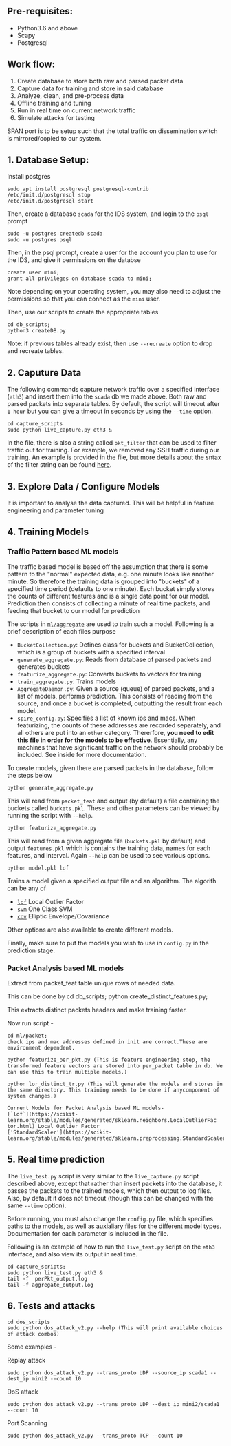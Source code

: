 ## Pre-requisites:
- Python3.6 and above
- Scapy
- Postgresql

## Work flow:
1. Create database to store both raw and parsed packet data
2. Capture data for training and store in said database
3. Analyze, clean, and pre-process data
4. Offline training and tuning
5. Run in real time on current network traffic
6. Simulate attacks for testing

SPAN port is to be setup such that the total traffic on dissemination switch is mirrored/copied to our system.

## 1. Database Setup:
Install postgres
```
sudo apt install postgresql postgresql-contrib
/etc/init.d/postgresql stop
/etc/init.d/postgresql start
```

Then, create a database `scada` for the IDS system, and login to the `psql` prompt
```
sudo -u postgres createdb scada
sudo -u postgres psql 
```

Then, in the psql prompt, create a user for the account you plan to use for the IDS, and give it permissions on the databse
```
create user mini;
grant all privileges on database scada to mini; 
```

Note depending on your operating system, you may also need to adjust the permissions so that you can connect as the `mini`
user.

Then, use our scripts to create the appropriate tables
```
cd db_scripts; 
python3 createDB.py
```

Note: if previous tables already exist, then use `--recreate` option to drop and recreate tables.

## 2. Caputure Data

The following commands capture network traffic over a specified interface (`eth3`) and insert them into the `scada` db we made above. 
Both raw and parsed packets into separate tables. By default, the script will timeout after `1 hour` but you can give
a timeout in seconds by using the `--time` option.

```
cd capture_scripts
sudo python live_capture.py eth3 &
```

In the file, there is also a string called `pkt_filter` that can be used to filter traffic out for training. For example, we removed
any SSH traffic during our training. An example is provided in the file, but more details about the sntax of the filter string can be
found [here](https://biot.com/capstats/bpf.html).

## 3. Explore Data / Configure Models
It is important to analyse the data captured. This will be helpful in feature engineering and parameter tuning


## 4. Training Models
### Traffic Pattern based ML models
The traffic based model is based off the assumption that there is some pattern to the "normal" expected data, e.g. one minute
looks like another minute. So therefore the training data is grouped into "buckets" of a specified time period (defaults to one
minute). Each bucket simply stores the counts of different features and is a single data point for our model. Prediction then
consists of collecting a minute of real time packets, and feeding that bucket to our model for prediction

The scripts in [`ml/aggregate`](ml/aggregate) are used to train such a model. Following is a brief description of each files purpose
- `BucketCollection.py`: Defines class for buckets and BucketCollection, which is a group of buckets with a specified interval
- `generate_aggregate.py`: Reads from database of parsed packets and generates buckets
- `featurize_aggregate.py`: Converts buckets to vectors for training
- `train_aggregate.py`: Trains models
- `AggregateDaemon.py`: Given a source (queue) of parsed packets, and a list of models, performs prediction. This consists of reading from the source, and once a bucket is completed, outputting the result from each model.
- `spire_config.py`: Specifies a list of known ips and macs. When featurizing, the counts of these addresses are recorded separately, and all others are put into an `other` 
category. Thererfore, **you need to edit this file in order for the models to be effective**. Essentially, any machines that have significant traffic on the network should probably be included. See inside for more documentation.

To create models, given there are parsed packets in the database, follow the steps below
```
python generate_aggregate.py
```
This will read from `packet_feat` and output (by default) a file containing the buckets called `buckets.pkl`. These and other parameters can be viewed by running the script with `--help`.
```
python featurize_aggregate.py
```
This will read from a given aggregate file (`buckets.pkl` by default) and output `features.pkl` which is contains the training
data, names for each features, and interval. Again `--help` can be used to see various options.


```
python model.pkl lof
```
Trains a model given a specified output file and an algorithm. The algorith can be any of

- [`lof`](https://scikit-learn.org/stable/modules/generated/sklearn.neighbors.LocalOutlierFactor.html) Local Outlier Factor
- [`svm`](https://scikit-learn.org/stable/modules/generated/sklearn.svm.OneClassSVM.html#sklearn.svm.OneClassSVM) One Class SVM
- [`cov`](https://scikit-learn.org/stable/modules/generated/sklearn.covariance.EllipticEnvelope.html#sklearn.covariance.EllipticEnvelope) Elliptic Envelope/Covariance

Other options are also available to create different models.

Finally, make sure to put the models you wish to use in `config.py` in the prediction stage.

### Packet Analysis based ML models
Extract from packet_feat table unique rows of needed data.

This can be done by cd db_scripts; python create_distinct_features.py;


This extracts distinct packets headers and make training faster.

Now run script -
```
cd ml/packet;
check ips and mac addresses defined in init are correct.These are environment dependent.

python featurize_per_pkt.py (This is feature engineering step, the transformed feature vectors are stored into per_packet table in db. We can use this to train multiple models.)

python lor_distinct_tr.py (This will generate the models and stores in the same directory. This training needs to be done if anycomponent of system changes.)

Current Models for Packet Analysis based ML models-
[`lof`](https://scikit-learn.org/stable/modules/generated/sklearn.neighbors.LocalOutlierFac    tor.html) Local Outlier Factor
['StandardScaler'](https://scikit-learn.org/stable/modules/generated/sklearn.preprocessing.StandardScaler.html)
```

## 5. Real time prediction

The `live_test.py` script is very similar to the `live_capture.py` script described above, except that rather than insert packets
into the database, it passes the packets to the trained models, which then output to log files. Also, by default it does not timeout 
(though this can be changed with the same `--time` option).

Before running, you must also change the `config.py` file, which specifies paths to the models, as well as auxialiary files for
the different model types. Documentation for each parameter is included in the file.

Following is an example of how to run the `live_test.py` script on the `eth3` interface, and also view its output in real time. 
```
cd capture_scripts;
sudo python live_test.py eth3 &
tail -f  perPkt_output.log 
tail -f aggregate_output.log 
```

## 6. Tests and attacks
```
cd dos_scripts
sudo python dos_attack_v2.py --help (This will print available choices of attack combos)
```

Some examples -

Replay attack

    sudo python dos_attack_v2.py --trans_proto UDP --source_ip scada1 --dest_ip mini2 --count 10

DoS attack

    sudo python dos_attack_v2.py --trans_proto UDP --dest_ip mini2/scada1 --count 10

Port Scanning

    sudo python dos_attack_v2.py --trans_proto TCP --count 10





